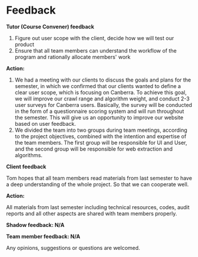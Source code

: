 # Feedback

**Tutor (Course Convener) feedback** 

1. Figure out user scope with the client, decide how we will test our product
2. Ensure that all team members can understand the workflow of the program and rationally allocate members' work

**Action:**

1. We had a meeting with our clients to discuss the goals and plans for the semester, in which we confirmed that our clients wanted to define a clear user scope, which is focusing on Canberra. To achieve this goal, we will improve our crawl range and algorithm weight, and conduct 2-3 user surveys for Canberra users. Basically, the survey will be conducted in the form of a questionnaire scoring system and will run throughout the semester. This will give us an opportunity to improve our website based on user feedback.
2. We divided the team into two groups during team meetings, according to the project objectives, combined with the intention and expertise of the team members. The first group will be responsible for UI and User, and the second group will be responsible for web extraction and algorithms.

**Client feedback**

Tom hopes that all team members read materials from last semester to have a deep understanding of the whole project. So that we can cooperate well.

**Action:**

All materials from last semester including technical resources, codes, audit reports and all other aspects are shared with team members properly.

**Shadow feedback: N/A**

**Team member feedback: N/A**

Any opinions, suggestions or questions are welcomed.
